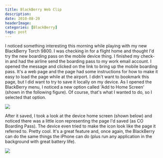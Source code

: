 ```yaml
---
title: BlackBerry Web Clip
description: 
date: 2010-08-20
headerImage: 
categories: [BlackBerry]
tags: post
---
```


I noticed something interesting this morning while playing with my new BlackBerry Torch 9800. I was checking in for a flight home and thought I'd try the new boarding pass on the mobile device thing. I finished my check-in and had the airline send the boarding pass to my work email account. I opened the message and clicked on the link to bring up the mobile boarding pass. It's a web page and the page had some instructions for how to make it easy to load the page while at the airport. I didn't want to bookmark this page, but I did want to try to save it locally on my device. As I opened the BlackBerry menu, I noticed a new option called 'Add to Home Screen' (shown in the following figure). Of course, that's what I wanted to do, so I selected that option.

![](/images/2010/screenshot-aug2010-103813a.jpg)

After it saved, I took a look at the device home screen (shown below) and noticed there was a little icon representing the page I'd saved (as CO Boarding Pass). The device even tried to make the icon look like the page it referred to. Pretty cool. It's a great feature and, once again, the BlackBerry can do the same things the iPhone can do (plus run any application in the background with great battery life).

![](/images/2010/screenshot-aug2010-103952a.jpg)